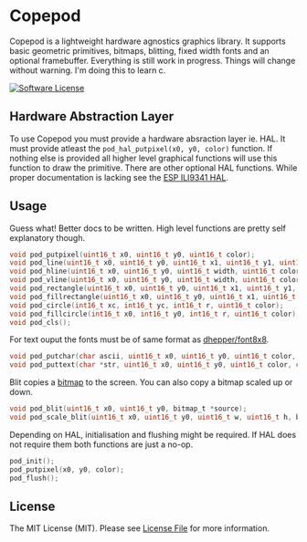 # Copepod

Copepod is a lightweight hardware agnostics graphics library. It supports basic geometric primitives, bitmaps, blitting, fixed width fonts and an optional framebuffer. Everything is still work in progress. Things will change without warning. I'm doing this to learn c.

[![Software License](https://img.shields.io/badge/license-MIT-brightgreen.svg?style=flat-square)](LICENSE.md)

## Hardware Abstraction Layer

To use Copepod you must provide a hardware absraction layer ie. HAL. It must provide atleast the `pod_hal_putpixel(x0, y0, color)` function. If nothing else is provided all higher level graphical functions will use this function to draw the primitive. There are other optional HAL functions. While proper documentation is lacking see the [ESP ILI9341 HAL](https://github.com/tuupola/copepod-esp-ili9341).

## Usage

Guess what! Better docs to be written. High level functions are pretty self explanatory though.

```c
void pod_putpixel(uint16_t x0, uint16_t y0, uint16_t color);
void pod_line(uint16_t x0, uint16_t y0, uint16_t x1, uint16_t y1, uint16_t color);
void pod_hline(uint16_t x0, uint16_t y0, uint16_t width, uint16_t color);
void pod_vline(uint16_t x0, uint16_t y0, uint16_t width, uint16_t color);
void pod_rectangle(uint16_t x0, uint16_t y0, uint16_t x1, uint16_t y1, uint16_t color);
void pod_fillrectangle(uint16_t x0, uint16_t y0, uint16_t x1, uint16_t y1, uint16_t color);
void pod_circle(int16_t xc, int16_t yc, int16_t r, uint16_t color);
void pod_fillcircle(int16_t x0, int16_t y0, int16_t r, uint16_t color);
void pod_cls();
```

For text ouput the fonts must be of same format as [dhepper/font8x8](https://github.com/dhepper/font8x8).

```c
void pod_putchar(char ascii, uint16_t x0, uint16_t y0, uint16_t color, char font[128][8]);
void pod_puttext(char *str, uint16_t x0, uint16_t y0, uint16_t color, char font[128][8]);
```

Blit copies a [bitmap](https://github.com/tuupola/copepod/blob/master/bitmap.c) to the screen. You can also copy a bitmap scaled up or down.

```c
void pod_blit(uint16_t x0, uint16_t y0, bitmap_t *source);
void pod_scale_blit(uint16_t x0, uint16_t y0, uint16_t w, uint16_t h, bitmap_t *source);
```

Depending on HAL, initialisation and flushing might be required. If HAL does not require them both functions are just a no-op.

```c
pod_init();
pod_putpixel(x0, y0, color);
pod_flush();
```

## License

The MIT License (MIT). Please see [License File](LICENSE.md) for more information.
